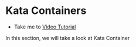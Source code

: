 # Kata Containers
  - Take me to [Video Tutorial](https://kodekloud.com/courses/1378608/lectures/31704727)

In this section, we will take a look at Kata Container
